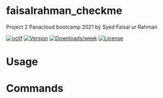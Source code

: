 faisalrahman_checkme
====================

Project 2 Panacloud bootcamp 2021 by Syed Faisal ur Rahman

[![oclif](https://img.shields.io/badge/cli-oclif-brightgreen.svg)](https://oclif.io)
[![Version](https://img.shields.io/npm/v/faisalrahman_checkme.svg)](https://npmjs.org/package/faisalrahman_checkme)
[![Downloads/week](https://img.shields.io/npm/dw/faisalrahman_checkme.svg)](https://npmjs.org/package/faisalrahman_checkme)
[![License](https://img.shields.io/npm/l/faisalrahman_checkme.svg)](https://github.com/faisalrahman36/faisalrahman_checkme/blob/master/package.json)

<!-- toc -->
# Usage
<!-- usage -->
# Commands
<!-- commands -->
